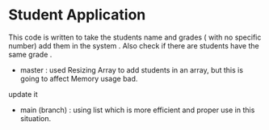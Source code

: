 # Student Application
This code is written to take the students name and grades ( with no specific number) add them in the system .
Also check if there are students have the same grade .

- master :
used Resizing Array to add students in an array, but this is going to affect Memory usage bad.

update it
- main (branch) :
using list which is more efficient and proper use in this situation.
